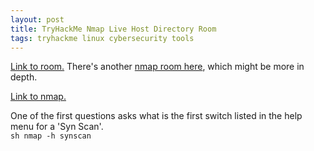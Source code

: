 ```yaml
---
layout: post
title: TryHackMe Nmap Live Host Directory Room 
tags: tryhackme linux cybersecurity tools
---
```

[Link to room.](https://tryhackme.com/room/nmap01)
There's another [nmap room here](https://tryhackme.com/room/furthernmap), which might be more in depth.

[Link to nmap.](https://nmap.org/)

One of the first questions asks what is the first switch listed in the help menu for a 'Syn Scan'.\
```sh nmap -h synscan```